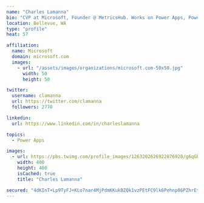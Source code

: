 ```yaml
---
name: "Charles Lamanna"
bio: "CVP at Microsoft, Founder @ MetricsHub. Works on Power Apps, Power Automate, Power Virtual Agent, Common Data Service and Dynamics 365."
location: Bellevue, WA
type: "profile"
heat: 57

affiliation:
  name: Microsoft
  domain: microsoft.com
  images:
    - url: "/assets/images/organizations/microsoft.com-50x50.jpg"
      width: 50
      height: 50

twitter:
  username: clamanna
  url: https://twitter.com/clamanna
  followers: 2770

linkedin:
  url: https://www.linkedin.com/in/charleslamanna

topics:
  - Power Apps

images:
  - url: https://pbs.twimg.com/profile_images/1263202626922876928/g6qGbHZ-_400x400.jpg
    width: 400
    height: 400
    isCached: true
    title: "Charles Lamanna"

secured: "4dKInT+Lp9TyFJ+KLo7nar4MjPdmKKukBZQk1vzPEtFC9lk6Pehnp86PZhrEtLTpSYfBOvqY8e1l0yGKhp4PzioyXp76m6YqgmtFC2+Dm/VqnUX+pD41pS+Aaf6QyZW+ZzPr4rJwybWSmEc1NagdK0MRVUmblFp3jeCgEWtQM6EzQmoqUkCau3rpXZboHxinBN2H1vksp7zDQZzpUWBVSczQ78Sj/37QOXJR9OyNwlK4pFRHLumIRTbyRtXS99SYFB7HYToG0JdiziwBza8D/PA2pfTaVakIcTSdsIOB4Wti/2D22zaIiecvXz5ZBDZd/to55Rq95OC51ovzvNJsxUu+T7hsHEDbGHi7HwyXOJRnOcN5HMAIc3cOmNk7KFBroEMkrz1pSLB1e4pFNeuPEOdOov773GaRmtkCafwu/e4=;QTEb0CCnHsJnHkPrB2nu6A=="
---
```


